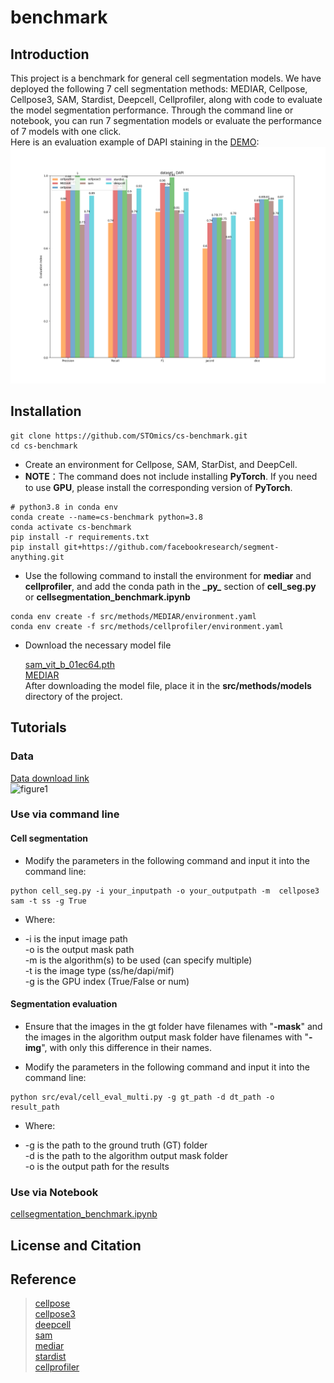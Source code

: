 # benchmark

## Introduction

This project is a benchmark for general cell segmentation models. We have deployed the following 7 cell segmentation methods: MEDIAR, Cellpose, Cellpose3, SAM, Stardist, Deepcell, Cellprofiler, along with code to evaluate the model segmentation performance. Through the command line or notebook, you can run 7 segmentation models or evaluate the performance of 7 models with one click.  
Here is an evaluation example of DAPI staining in the [DEMO](https://github.com/STOmics/cs-benchmark/tree/30f2dce160c51ea42cd12e76010b5eab3a8c1dd2/demo/DAPI):
![Bar Chart](docs/DAPI_benchmark.png)


## Installation


```
git clone https://github.com/STOmics/cs-benchmark.git   
cd cs-benchmark 
```
- Create an environment for Cellpose, SAM, StarDist, and DeepCell.
- **NOTE**：The command does not include installing **PyTorch**. If you need to use **GPU**, please install the corresponding version of **PyTorch**.
```
# python3.8 in conda env
conda create --name=cs-benchmark python=3.8
conda activate cs-benchmark
pip install -r requirements.txt
pip install git+https://github.com/facebookresearch/segment-anything.git
```

- Use the following command to install the environment for **mediar** and **cellprofiler**, and add the conda path in the **\_py_** section of **cell_seg.py** or **cellsegmentation_benchmark.ipynb** 
```
conda env create -f src/methods/MEDIAR/environment.yaml
conda env create -f src/methods/cellprofiler/environment.yaml
```
- Download the necessary model file

    [sam_vit_b_01ec64.pth](https://dl.fbaipublicfiles.com/segment_anything/sam_vit_b_01ec64.pth)  
[MEDIAR](https://drive.google.com/drive/folders/1eZLGuQkxF5ouBgTA2UuH0beLcm635ADS)  
After downloading the model file, place it in the **src/methods/models** directory of the project.

## Tutorials
### Data
[Data download link](https://db.cngb.org/search/project/CNP0006370/)  
![figure1](docs/figure1.png)
### Use via command line
#### Cell segmentation
- Modify the parameters in the following command and input it into the command line:  
```
python cell_seg.py -i your_inputpath -o your_outputpath -m  cellpose3 sam -t ss -g True  
```
- Where:

- -i is the input image path  
-o is the output mask path  
-m is the algorithm(s) to be used (can specify multiple)  
-t is the image type (ss/he/dapi/mif)  
-g is the GPU index (True/False or num)  
#### Segmentation evaluation
- Ensure that the images in the gt folder have filenames with "**-mask**" and the images in the algorithm output mask folder have filenames with "**-img**", with only this difference in their names.   
  
- Modify the parameters in the following command and input it into the command line:
```
python src/eval/cell_eval_multi.py -g gt_path -d dt_path -o result_path
```
- Where:

- -g is the path to the ground truth (GT) folder  
-d is the path to the algorithm output mask folder  
-o is the output path for the results  

### Use via Notebook
[cellsegmentation_benchmark.ipynb](https://github.com/STOmics/cs-benchmark/blob/main/tutorial/cellsegmentation_benchmark.ipynb)

## License and Citation


## Reference
> [cellpose](https://github.com/MouseLand/cellpose)  
> [cellpose3](https://github.com/MouseLand/cellpose)  
> [deepcell](https://github.com/vanvalenlab/deepcell-tf)   
> [sam](https://github.com/facebookresearch/segment-anything)   
> [mediar](https://github.com/Lee-Gihun/MEDIAR)   
> [stardist](https://github.com/stardist/stardist)   
> [cellprofiler](https://github.com/CellProfiler)   
